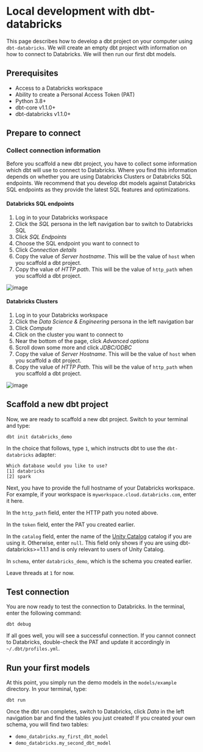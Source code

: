 # Local development with dbt-databricks
This page describes how to develop a dbt project on your computer using `dbt-databricks`. We will create an empty dbt project with information on how to connect to Databricks. We will then run our first dbt models.

## Prerequisites
- Access to a Databricks workspace
- Ability to create a Personal Access Token (PAT)
- Python 3.8+
- dbt-core v1.1.0+
- dbt-databricks v1.1.0+

##  Prepare to connect
### Collect connection information
Before you scaffold a new dbt project, you have to collect some information which dbt will use to connect to Databricks. Where you find this information depends on whether you are using Databricks Clusters or Databricks SQL endpoints. We recommend that you develop dbt models against Databricks SQL endpoints as they provide the latest SQL features and optimizations.

#### Databricks SQL endpoints
1. Log in to your Databricks workspace
2. Click the _SQL_ persona in the left navigation bar to switch to Databricks SQL
3. Click _SQL Endpoints_
4. Choose the SQL endpoint you want to connect to
5. Click _Connection details_
6. Copy the value of _Server hostname_. This will be the value of `host` when you scaffold a dbt project.
7. Copy the value of _HTTP path_.  This will be the value of `http_path` when you scaffold a dbt project.

![image](/docs/img/sql-endpoint-connection-details.png "SQL endpoint connection details")

#### Databricks Clusters
1. Log in to your Databricks workspace
2. Click the _Data Science & Engineering_ persona in the left navigation bar
3. Click _Compute_
4. Click on the cluster you want to connect to
5. Near the bottom of the page, click _Advanced options_
6. Scroll down some more and click _JDBC/ODBC_
7. Copy the value of _Server Hostname_. This will be the value of `host` when you scaffold a dbt project.
7. Copy the value of _HTTP Path_.  This will be the value of `http_path` when you scaffold a dbt project.

![image](/docs/img/cluster-connection-details.png "SQL endpoint connection details")

## Scaffold a new dbt project
Now, we are ready to scaffold a new dbt project. Switch to your terminal and type:

```nofmt
dbt init databricks_demo
```

In the choice that follows, type `1`, which instructs dbt to use the `dbt-databricks` adapter:

```nofmt
Which database would you like to use?
[1] databricks
[2] spark
```

Next, you have to provide the full hostname of your Databricks workspace. For example, if your workspace is `myworkspace.cloud.databricks.com`, enter it here.

In the `http_path` field, enter the HTTP path you noted above.

In the `token` field, enter the PAT you created earlier.

In the `catalog` field, enter the name of the [Unity Catalog](https://databricks.com/product/unity-catalog) catalog if you are using it. Otherwise, enter `null`. This field only shows if you are using dbt-databricks>=1.1.1 and is only relevant to users of Unity Catalog.

In `schema`, enter `databricks_demo`, which is the schema you created earlier.

Leave threads at `1` for now.

## Test connection
You are now ready to test the connection to Databricks. In the terminal, enter the following command:

```nofmt
dbt debug
```

If all goes well, you will see a successful connection. If you cannot connect to Databricks, double-check the PAT and update it accordingly in `~/.dbt/profiles.yml`.

## Run your first models
At this point, you simply run the demo models in the `models/example` directory. In your terminal, type:

```nofmt
dbt run
```

Once the dbt run completes, switch to Databricks, click _Data_ in the left navigation bar and find the tables you just created! If you created your own schema, you will find two tables:

- `demo_databricks.my_first_dbt_model`
- `demo_databricks.my_second_dbt_model`
